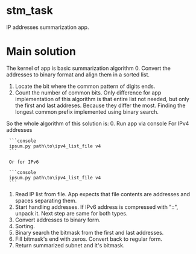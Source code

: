 # stm_task
 IP addresses summarization app.

# Main solution
 The kernel of app is basic summarization algorithm
 0. Convert the addresses to binary format and align them in a sorted list.
 1. Locate the bit where the common pattern of digits ends.
 2. Count the number of common bits.
 Only difference for app implementation of this algorithm is that entire list not needed,
 but only the first and last addreses. Because they differ the most.
 Finding the longest common prefix implemented using binary search.

 So the whole algorithm of this solution is:
 0. Run app via console
     For IPv4 addresses 
     
     ```console
     ipsum.py path\to\ipv4_list_file v4
     ```
     
     Or for IPv6
     
     ```console
     ipsum.py path\to\ipv4_list_file v4
     ```
     
 1. Read IP list from file. App expects that file contents are addresses and spaces separating them.
 2. Start handling addresses. If IPv6 address is compressed with "::", unpack it. Next step are same for both types.
 3. Convert addresses to binary form.
 4. Sorting.
 5. Binary search the bitmask from the first and last addresses. 
 6. Fill bitmask's end with zeros. Convert back to regular form.
 7. Return summarized subnet and it's bitmask.

